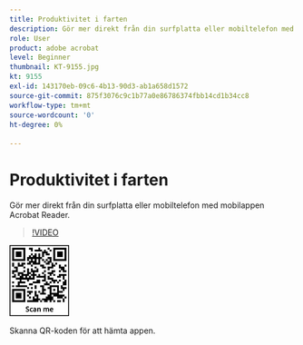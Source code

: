 ```yaml
---
title: Produktivitet i farten
description: Gör mer direkt från din surfplatta eller mobiltelefon med mobilappen Acrobat Reader
role: User
product: adobe acrobat
level: Beginner
thumbnail: KT-9155.jpg
kt: 9155
exl-id: 143170eb-09c6-4b13-90d3-ab1a658d1572
source-git-commit: 875f3076c9c1b77a0e86786374fbb14cd1b34cc8
workflow-type: tm+mt
source-wordcount: '0'
ht-degree: 0%

---
```


# Produktivitet i farten

Gör mer direkt från din surfplatta eller mobiltelefon med mobilappen Acrobat Reader.

>[!VIDEO](https://video.tv.adobe.com/v/337972?hidetitle=true)

![QR-kod](../assets/Acrobatqrcode.jpg)

Skanna QR-koden för att hämta appen.
